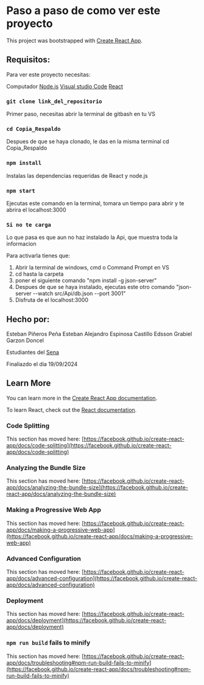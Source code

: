 # Paso a paso de como ver este proyecto

This project was bootstrapped with [Create React App](https://github.com/facebook/create-react-app).

## Requisitos:

Para ver este proyecto necesitas: 

Computador
[Node.js](https://nodejs.org/en)
[Visual studio Code](https://code.visualstudio.com/download)
[React](https://es.react.dev/)

### `git clone link_del_repositorio`

Primer paso, necesitas abrir la terminal de gitbash en tu VS

### `cd Copia_Respaldo`

Despues de que se haya clonado, le das en la misma terminal cd Copia_Respaldo

### `npm install`

Instalas las dependencias requeridas de React y node.js

### `npm start`

Ejecutas este comando en la terminal, tomara un tiempo para abrir y te abrira el localhost:3000


### `Si no te carga`

Lo que pasa es que aun no haz instalado la Api, que muestra toda la informacion 

Para activarla tienes que:

1. Abrir la terminal de windows, cmd o Command Prompt en VS
2. cd hasta la carpeta
3. poner el siguiente comando "npm install -g json-server"
4. Despues de que se haya instalado, ejecutas este otro comando "json-server --watch src/Api/db.json --port 3001"
5. Disfruta de el localhost:3000


## Hecho por:

Esteban Piñeros Peña
Esteban Alejandro Espinosa Castillo
Edsson Grabiel Garzon Doncel

Estudiantes del [Sena](https://www.sena.edu.co/es-co/Paginas/default.aspx)

Finaliazdo el dia 19/09/2024

## Learn More

You can learn more in the [Create React App documentation](https://facebook.github.io/create-react-app/docs/getting-started).

To learn React, check out the [React documentation](https://reactjs.org/).

### Code Splitting

This section has moved here: [https://facebook.github.io/create-react-app/docs/code-splitting](https://facebook.github.io/create-react-app/docs/code-splitting)

### Analyzing the Bundle Size

This section has moved here: [https://facebook.github.io/create-react-app/docs/analyzing-the-bundle-size](https://facebook.github.io/create-react-app/docs/analyzing-the-bundle-size)

### Making a Progressive Web App

This section has moved here: [https://facebook.github.io/create-react-app/docs/making-a-progressive-web-app](https://facebook.github.io/create-react-app/docs/making-a-progressive-web-app)

### Advanced Configuration

This section has moved here: [https://facebook.github.io/create-react-app/docs/advanced-configuration](https://facebook.github.io/create-react-app/docs/advanced-configuration)

### Deployment

This section has moved here: [https://facebook.github.io/create-react-app/docs/deployment](https://facebook.github.io/create-react-app/docs/deployment)

### `npm run build` fails to minify

This section has moved here: [https://facebook.github.io/create-react-app/docs/troubleshooting#npm-run-build-fails-to-minify](https://facebook.github.io/create-react-app/docs/troubleshooting#npm-run-build-fails-to-minify)
